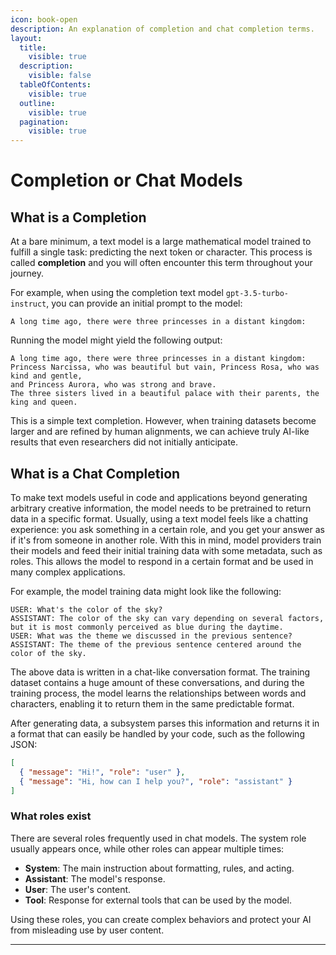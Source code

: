 ```yaml
---
icon: book-open
description: An explanation of completion and chat completion terms.
layout:
  title:
    visible: true
  description:
    visible: false
  tableOfContents:
    visible: true
  outline:
    visible: true
  pagination:
    visible: true
---
```


# Completion or Chat Models

## What is a Completion

At a bare minimum, a text model is a large mathematical model trained to fulfill a single task: predicting the next token or character. This process is called **completion** and you will often encounter this term throughout your journey.

For example, when using the completion text model `gpt-3.5-turbo-instruct`, you can provide an initial prompt to the model:

```
A long time ago, there were three princesses in a distant kingdom:
```

Running the model might yield the following output:

```
A long time ago, there were three princesses in a distant kingdom: 
Princess Narcissa, who was beautiful but vain, Princess Rosa, who was kind and gentle, 
and Princess Aurora, who was strong and brave. 
The three sisters lived in a beautiful palace with their parents, the king and queen.
```

This is a simple text completion. However, when training datasets become larger and are refined by human alignments, we can achieve truly AI-like results that even researchers did not initially anticipate.

## What is a Chat Completion

To make text models useful in code and applications beyond generating arbitrary creative information, the model needs to be pretrained to return data in a specific format. Usually, using a text model feels like a chatting experience: you ask something in a certain role, and you get your answer as if it's from someone in another role. With this in mind, model providers train their models and feed their initial training data with some metadata, such as roles. This allows the model to respond in a certain format and be used in many complex applications.

For example, the model training data might look like the following:

```
USER: What's the color of the sky?
ASSISTANT: The color of the sky can vary depending on several factors, but it is most commonly perceived as blue during the daytime.
USER: What was the theme we discussed in the previous sentence?
ASSISTANT: The theme of the previous sentence centered around the color of the sky.
```

The above data is written in a chat-like conversation format. The training dataset contains a huge amount of these conversations, and during the training process, the model learns the relationships between words and characters, enabling it to return them in the same predictable format.

After generating data, a subsystem parses this information and returns it in a format that can easily be handled by your code, such as the following JSON:

```json
[
  { "message": "Hi!", "role": "user" },
  { "message": "Hi, how can I help you?", "role": "assistant" }
]
```

### What roles exist

There are several roles frequently used in chat models. The system role usually appears once, while other roles can appear multiple times:

* **System**: The main instruction about formatting, rules, and acting.
* **Assistant**: The model's response.
* **User**: The user's content.
* **Tool**: Response for external tools that can be used by the model.

Using these roles, you can create complex behaviors and protect your AI from misleading use by user content.

***
